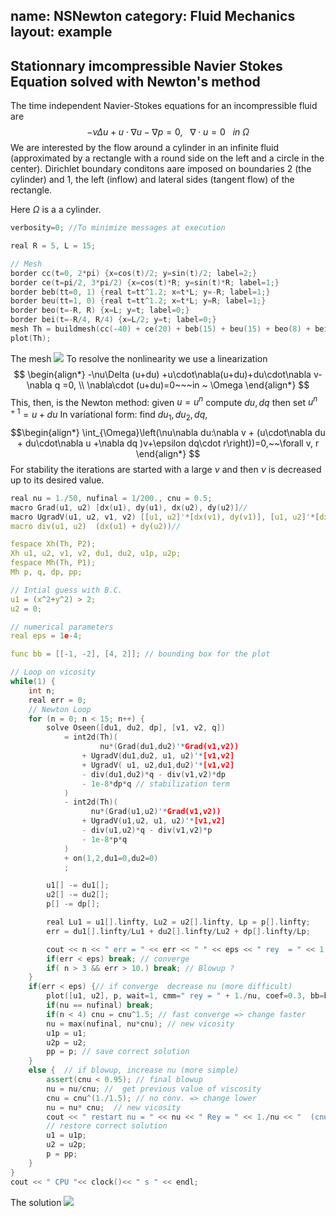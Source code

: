 name: NSNewton
category: Fluid Mechanics
layout: example
---

## Stationnary imcompressible Navier Stokes Equation solved with Newton's method 
The time independent Navier-Stokes equations for an incompressible fluid are
$$
-\nu\Delta u +u\cdot\nabla u -\nabla p =0,~~~\nabla\cdot u=0~~~in ~ \Omega
$$
We are interested by the flow around a cylinder in an infinite fluid (approximated by a rectangle with a round side on the left and a circle in the center).
Dirichlet boundary conditons aare imposed on boundaries 2 (the cylinder)  and 1, the left  (inflow) and lateral sides (tangent flow)  of the rectangle.

Here $\Omega$ is a a cylinder.
~~~c++
verbosity=0; //To minimize messages at execution

real R = 5, L = 15;

// Mesh
border cc(t=0, 2*pi) {x=cos(t)/2; y=sin(t)/2; label=2;}
border ce(t=pi/2, 3*pi/2) {x=cos(t)*R; y=sin(t)*R; label=1;}
border beb(tt=0, 1) {real t=tt^1.2; x=t*L; y=-R; label=1;}
border beu(tt=1, 0) {real t=tt^1.2; x=t*L; y=R; label=1;}
border beo(t=-R, R) {x=L; y=t; label=0;}
border bei(t=-R/4, R/4) {x=L/2; y=t; label=0;}
mesh Th = buildmesh(cc(-40) + ce(20) + beb(15) + beu(15) + beo(8) + bei(10));
plot(Th);
~~~~
The mesh
![](mesh.png)
To resolve the nonlinearity we use a linearization
$$
\begin{align*}
-\nu\Delta (u+du) +u\cdot\nabla(u+du)+du\cdot\nabla v-\nabla q =0,
\\
\nabla\cdot (u+du)=0~~~in ~ \Omega
\end{align*}
$$
This, then, is the Newton method:  given $u=u^n$ compute $du,dq$ then set $u^{n+1}=u+du$
In variational form: find $du_1,du_2,dq$,
$$\begin{align*}
\int_{\Omega}\left(\nu\nabla du:\nabla v + (u\cdot\nabla du + du\cdot\nabla u +\nabla dq )v+\epsilon dq\cdot r\right))=0,~~\forall v, r
\end{align*}
$$
For stability the iterations are started with a large $\nu$ and then $\nu$ is decreased up to its desired value.
~~~c++
real nu = 1./50, nufinal = 1/200., cnu = 0.5;
macro Grad(u1, u2) [dx(u1), dy(u1), dx(u2), dy(u2)]//
macro UgradV(u1, u2, v1, v2) [[u1, u2]'*[dx(v1), dy(v1)], [u1, u2]'*[dx(v2), dy(v2)] ]//
macro div(u1, u2)  (dx(u1) + dy(u2))//

fespace Xh(Th, P2);
Xh u1, u2, v1, v2, du1, du2, u1p, u2p;
fespace Mh(Th, P1);
Mh p, q, dp, pp;

// Intial guess with B.C.
u1 = (x^2+y^2) > 2;
u2 = 0;

// numerical parameters
real eps = 1e-4;

func bb = [[-1, -2], [4, 2]]; // bounding box for the plot

// Loop on vicosity
while(1) {
	int n;
	real err = 0;
	// Newton Loop
	for (n = 0; n < 15; n++) {
		solve Oseen([du1, du2, dp], [v1, v2, q])
			= int2d(Th)(
					nu*(Grad(du1,du2)'*Grad(v1,v2))
				+ UgradV(du1,du2, u1, u2)'*[v1,v2]
				+ UgradV( u1, u2,du1,du2)'*[v1,v2]
				- div(du1,du2)*q - div(v1,v2)*dp
				- 1e-8*dp*q // stabilization term
			)
			- int2d(Th)(
				  nu*(Grad(u1,u2)'*Grad(v1,v2))
				+ UgradV(u1,u2, u1, u2)'*[v1,v2]
				- div(u1,u2)*q - div(v1,v2)*p
				- 1e-8*p*q
			)
			+ on(1,2,du1=0,du2=0)
			;

		u1[] -= du1[];
		u2[] -= du2[];
		p[] -= dp[];

		real Lu1 = u1[].linfty, Lu2 = u2[].linfty, Lp = p[].linfty;
		err = du1[].linfty/Lu1 + du2[].linfty/Lu2 + dp[].linfty/Lp;

		cout << n << " err = " << err << " " << eps << " rey  = " << 1./nu << endl;
		if(err < eps) break; // converge
		if( n > 3 && err > 10.) break; // Blowup ?
	}
	if(err < eps) {// if converge  decrease nu (more difficult)
		plot([u1, u2], p, wait=1, cmm=" rey = " + 1./nu, coef=0.3, bb=bb);
		if(nu == nufinal) break;
		if(n < 4) cnu = cnu^1.5; // fast converge => change faster
		nu = max(nufinal, nu*cnu); // new vicosity
		u1p = u1;
		u2p = u2;
		pp = p; // save correct solution
	}
	else {  // if blowup, increase nu (more simple)
		assert(cnu < 0.95); // final blowup
		nu = nu/cnu; //  get previous value of viscosity
		cnu = cnu^(1./1.5); // no conv. => change lower
		nu = nu* cnu;  // new vicosity
		cout << " restart nu = " << nu << " Rey = " << 1./nu << "  (cnu = " << cnu << " ) \n";
		// restore correct solution
		u1 = u1p;
		u2 = u2p;
		p = pp;
	}
}
cout << " CPU "<< clock()<< " s " << endl;
~~~
The solution
![](solution.png)